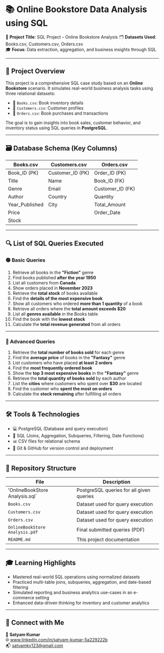 # 📚 Online Bookstore Data Analysis using SQL

🎯 **Project Title**: SQL Project – Online Bookstore Analysis
🗂️ **Datasets Used**: Books.csv, Customers.csv, Orders.csv  
🎓 **Focus**: Data extraction, aggregation, and business insights through SQL  

---

## 🧾 Project Overview

This project is a comprehensive SQL case study based on an **Online Bookstore** scenario. It simulates real-world business analysis tasks using three relational datasets:
- 📘 `Books.csv`: Book inventory details
- 👥 `Customers.csv`: Customer profiles
- 🛒 `Orders.csv`: Book purchases and transactions

The goal is to gain insights into book sales, customer behavior, and inventory status using SQL queries in **PostgreSQL**.

---

## 🗃️ Database Schema (Key Columns)

| Books.csv      | Customers.csv   | Orders.csv        |
|----------------|-----------------|-------------------|
| Book_ID (PK)   | Customer_ID (PK)| Order_ID (PK)     |
| Title          | Name            | Book_ID (FK)      |
| Genre          | Email           | Customer_ID (FK)  |
| Author         | Country         | Quantity          |
| Year_Published | City            | Total_Amount      |
| Price          |                 | Order_Date        |
| Stock          |                 |                   |

---

## 🔍 List of SQL Queries Executed

### 🟢 Basic Queries
1. Retrieve all books in the **"Fiction"** genre  
2. Find books published **after the year 1950**  
3. List all customers from **Canada**  
4. Show orders placed in **November 2023**  
5. Retrieve the **total stock** of books available  
6. Find the **details of the most expensive book**  
7. Show all customers who ordered **more than 1 quantity** of a book  
8. Retrieve all orders where the **total amount exceeds $20**  
9. List all **genres available** in the Books table  
10. Find the book with the **lowest stock**  
11. Calculate the **total revenue generated** from all orders  

---

### 🔵 Advanced Queries
1. Retrieve the **total number of books sold** for each genre  
2. Find the **average price** of books in the **"Fantasy"** genre  
3. List customers who have placed **at least 2 orders**  
4. Find the **most frequently ordered book**  
5. Show the **top 3 most expensive books** in the **"Fantasy"** genre  
6. Retrieve the **total quantity of books sold** by each author  
7. List the **cities** where customers who spent over **$30** are located  
8. Find the customer who **spent the most on orders**  
9. Calculate the **stock remaining** after fulfilling all orders  

---

## 🛠 Tools & Technologies

- 💻 PostgreSQL (Database and query execution)
- 🧠 SQL (Joins, Aggregation, Subqueries, Filtering, Date Functions)
- 📊 CSV files for relational schema
- 📁 Git & GitHub for version control and deployment

---

## 📂 Repository Structure
| File | Description |
|------|-------------|
| 'OnlineBookStore Analysis.sql` | PostgreSQL queries for all given queries |
| `Books.csv` | Dataset used for query execution |
| `Customers.csv` | Dataset used for query execution |
| `Orders.csv` | Dataset used for query execution |
| `OnlineBookStore Analysis.pdf` | Final submitted queries (PDF) |
| `README.md` | This project documentation |

---

## 🎓 Learning Highlights

- Mastered real-world SQL operations using normalized datasets
- Practiced multi-table joins, subqueries, aggregation, and date-based filtering
- Simulated reporting and business analytics use-cases in an e-commerce setting
- Enhanced data-driven thinking for inventory and customer analytics

---

## 🔗 Connect with Me

👤 **Satyam Kumar**  
🌐 www.linkedin.com/in/satyam-kumar-5a229222b  
📬 satyamkv123@gmail.com



